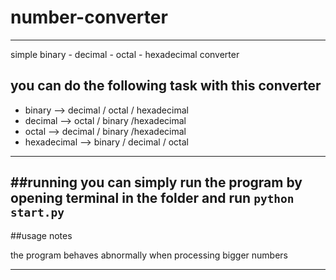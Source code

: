 # number-converter
---
simple binary - decimal - octal - hexadecimal converter

you  can do the following task with this converter
---
* binary -->  decimal / octal / hexadecimal
* decimal --> octal   / binary /hexadecimal
* octal -->   decimal / binary /hexadecimal
* hexadecimal --> binary / decimal / octal
---
##running
you can simply run the program by opening terminal in the folder and run `python start.py`
---

##usage notes

the program behaves abnormally when processing bigger numbers 

---
